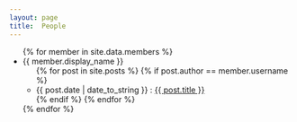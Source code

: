 ```yaml
---
layout: page
title:  People
---
```


<ul>
{% for member in site.data.members %}
  <li>
    {{ member.display_name }}
    <ul>
	{% for post in site.posts %}
		{% if post.author == member.username %}
       	<li>
        	{{ post.date | date_to_string }} : <a href="{{ site.baseurl }}{{ post.url }}">{{ post.title }}</a>
    	</li>
		{% endif %}
    {% endfor %}
	</ul>

  </li>
{% endfor %}
</ul>
